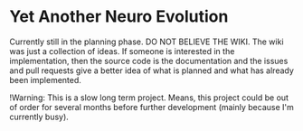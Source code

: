 # Yet Another Neuro Evolution

Currently still in the planning phase. DO NOT BELIEVE THE WIKI. The wiki was just a collection of ideas. If someone is interested in the implementation, then the source code is the documentation and the issues and pull requests give a better idea of what is planned and what has already been implemented.

!Warning: This is a slow long term project. Means, this project could be out of order for several months before further development (mainly because I'm currently busy).
